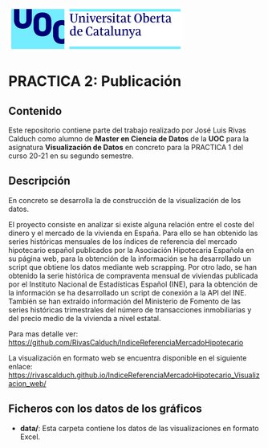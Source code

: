 ![Logo UOC](img/logo_uoc_peq.png?raw=true) 

# PRACTICA 2: Publicación

## Contenido

Este repositorio contiene parte del trabajo realizado por José Luis Rivas Calduch como alumno de **Master en Ciencia de Datos** de la **UOC** para la asignatura **Visualización de Datos** en concreto para la PRACTICA 1 del curso 20-21 en su segundo semestre.

## Descripción

En concreto se desarrolla la de construcción de la visualización de los datos.

El proyecto consiste en analizar si existe alguna relación entre el coste del dinero y el mercado de la vivienda en España. Para ello se han obtenido las series históricas mensuales de los índices de referencia del mercado hipotecario español publicados por la Asociación Hipotecaria Española en su página web, para la obtención de la información se ha desarrollado un script que obtiene los datos mediante web scrapping. Por otro lado, se han obtenido la serie histórica de compraventa mensual de viviendas publicada por el Instituto Nacional de Estadísticas Español (INE), para la obtención de la información se ha desarrollado un script de conexión a la API del INE. También se han extraído información del Ministerio de Fomento de las series históricas trimestrales del número de transacciones inmobiliarias y del precio medio de la vivienda a nivel estatal.

Para mas detalle ver:
https://github.com/RivasCalduch/IndiceReferenciaMercadoHipotecario

La visualización en formato web se encuentra disponible en el siguiente enlace:
https://rivascalduch.github.io/IndiceReferenciaMercadoHipotecario_Visualizacion_web/

## Ficheros con los datos de los gráficos 
* **data/**: Esta carpeta contiene los datos de las visualizaciones en formato Excel.
